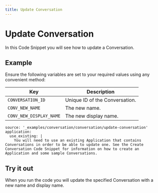```yaml
---
title: Update Conversation
---
```


# Update Conversation

In this Code Snippet you will see how to update a Conversation.

## Example

Ensure the following variables are set to your required values using any convenient method:

Key | Description
-- | --
`CONVERSATION_ID` | Unique ID of the Conversation.
`CONV_NEW_NAME` | The new name.
`CONV_NEW_DISPLAY_NAME` | The new display name.

```code_snippets
source: '_examples/conversation/conversation/update-conversation'
application:
  use_existing: |
    You will need to use an existing Application that contains Conversations in order to be able to update one. See the Create Conversation Code Snippet for information on how to create an Application and some sample Conversations.
```

## Try it out

When you run the code you will update the specified Conversation with a new name and display name.
